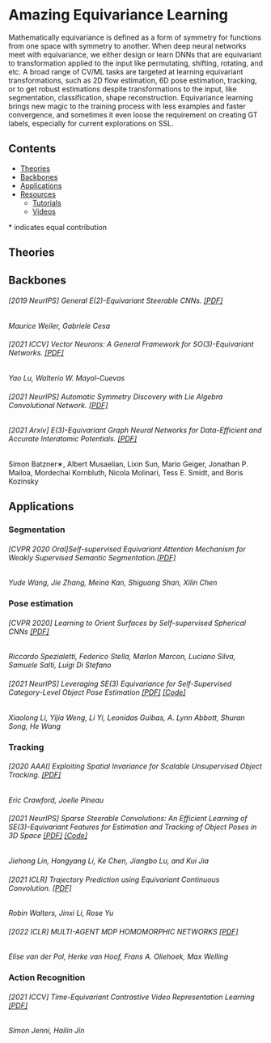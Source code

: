# Amazing Equivariance Learning

 Mathematically equivariance is defined as a form of symmetry for functions from one space with symmetry to another. When deep neural networks meet with equivariance, we either design or learn DNNs that are equivariant to transformation applied to the input like permutating, shifting, rotating, and etc. A broad range of CV/ML tasks are targeted at learning equivariant transformations, such as 2D flow estimation, 6D pose estimation, tracking, or to get robust estimations despite transformations to the input, like segmentation, classification, shape reconstruction. Equivariance learning brings new magic to the training process with less examples and faster convergence, and sometimes it even loose the requirement on creating GT labels, especially for current explorations on SSL.
## Contents
 - [Theories](#Theories)
 - [Backbones](#Backbones)
 - [Applications](#Applications)
 - [Resources](#Resources)
   - [Tutorials](#resources--tutorials)
   - [Videos](#resources-videos)

\* indicates equal contribution
## Theories
<!-- ###### \[2021 ICCV\](https://arxiv.org/abs/2109.14744) The Object at Hand: Automated Editing for Mixed Reality Video Guidance from Hand-Object Interactions. [\[PDF\]](https://arxiv.org/pdf/2109.14744)
_Yao Lu, Walterio W. Mayol-Cuevas_ -->

## Backbones
###### \[2019 NeurIPS\] General E(2)-Equivariant Steerable CNNs. [\[PDF\]](https://arxiv.org/pdf/1911.08251.pdf)
_Maurice Weiler, Gabriele Cesa_

###### \[2021 ICCV\] Vector Neurons: A General Framework for SO(3)-Equivariant Networks. [\[PDF\]](https://arxiv.org/pdf/2109.14744)
_Yao Lu, Walterio W. Mayol-Cuevas_

###### \[2021 NeurIPS\] Automatic Symmetry Discovery with Lie Algebra Convolutional Network. [[PDF]](https://openreview.net/pdf?id=NPOWF_ZLfC5)

###### \[2021 Arxiv\] E(3)-Equivariant Graph Neural Networks for Data-Efficient and Accurate Interatomic Potentials. [\[PDF\]](https://arxiv.org/pdf/2101.03164v3.pdf)
Simon Batzner∗, Albert Musaelian, Lixin Sun, Mario Geiger,  Jonathan P. Mailoa, Mordechai Kornbluth, Nicola Molinari, Tess E. Smidt, and Boris Kozinsky


## Applications
### Segmentation
###### \[CVPR 2020 Oral\]Self-supervised Equivariant Attention Mechanism for Weakly Supervised Semantic Segmentation.[\[PDF\]](https://arxiv.org/pdf/2004.04581.pdf)
_Yude Wang, Jie Zhang, Meina Kan, Shiguang Shan, Xilin Chen_

### Pose estimation
###### \[CVPR 2020\] Learning to Orient Surfaces by Self-supervised Spherical CNNs [\[PDF\]](https://arxiv.org/pdf/2011.03298.pdf)
_Riccardo Spezialetti, Federico Stella, Marlon Marcon, Luciano Silva, Samuele Salti, Luigi Di Stefano_

###### \[2021 NeurIPS\] Leveraging SE(3) Equivariance for Self-Supervised Category-Level Object Pose Estimation [\[PDF\]](http://arxiv.org/abs/2111.00190) [\[Code\]](https://github.com/dragonlong/equi-pose)
_Xiaolong Li, Yijia Weng, Li Yi, Leonidas Guibas, A. Lynn Abbott, Shuran Song, He Wang_

### Tracking
###### \[2020 AAAI\] Exploiting Spatial Invariance for Scalable Unsupervised Object Tracking. [\[PDF\]](https://arxiv.org/pdf/2109.14744)
_Eric Crawford, Joelle Pineau_

###### \[2021 NeurIPS\] Sparse Steerable Convolutions: An Efficient Learning of SE(3)-Equivariant Features for Estimation and Tracking of Object Poses in 3D Space [\[PDF\]](https://papers.nips.cc/paper/2021/file/8c1b6fa97c4288a4514365198566c6fa-Paper.pdf) [\[Code\]](https://github.com/Gorilla-Lab-SCUT/SS-Conv)
_Jiehong Lin, Hongyang Li, Ke Chen, Jiangbo Lu, and Kui Jia_

###### \[2021 ICLR\] Trajectory Prediction using Equivariant Continuous Convolution. [[PDF]](https://arxiv.org/pdf/2010.11344.pdf)
_Robin Walters, Jinxi Li, Rose Yu_

###### \[2022 ICLR\] MULTI-AGENT MDP HOMOMORPHIC NETWORKS [\[PDF\]](https://arxiv.org/pdf/2110.04495.pdf)
_Elise van der Pol, Herke van Hoof, Frans A. Oliehoek, Max Welling_

### Action Recognition

###### \[2021 ICCV\] Time-Equivariant Contrastive Video Representation Learning [[PDF]](https://arxiv.org/pdf/2112.03624.pdf)
_Simon Jenni, Hailin Jin_
